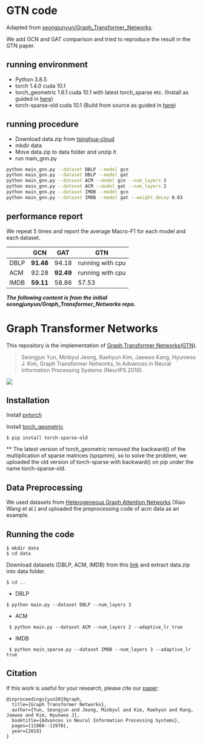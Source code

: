 # GTN code

Adapted from [seongjunyun/Graph_Transformer_Networks](https://github.com/seongjunyun/Graph_Transformer_Networks).

We add GCN and GAT comparison and tried to reproduce the result in the GTN paper.

## running environment

* Python 3.8.5
* torch 1.4.0 cuda 10.1
* torch_geometric 1.6.1 cuda 10.1 with latest torch_sparse etc. (Install as guided in [here](https://pytorch-geometric.readthedocs.io/en/latest/notes/installation.html))
* torch-sparse-old cuda 10.1 (Build from source as guided in [here](https://pytorch-geometric.readthedocs.io/en/latest/notes/installation.html))

## running procedure

* Download data.zip from [tsinghua-cloud](https://cloud.tsinghua.edu.cn/d/c105c8b92c5549fa95cc/files/?p=%2Fdata.zip)
* mkdir data
* Move data.zip to data folder and unzip it
* run main_gnn.py

```bash
python main_gnn.py --dataset DBLP --model gcn
python main_gnn.py --dataset DBLP --model gat
python main_gnn.py --dataset ACM --model gcn --num_layers 2
python main_gnn.py --dataset ACM --model gat --num_layers 2
python main_gnn.py --dataset IMDB --model gcn
python main_gnn.py --dataset IMDB --model gat --weight_decay 0.03
```

## performance report

We repeat 5 times and report the average Macro-F1 for each model and each dataset.

|      | GCN       | GAT       | GTN              |
|------|-----------|-----------|------------------|
| DBLP | **91.48** | 94.18     | running with cpu |
| ACM  | 92.28     | **92.49** | running with cpu |
| IMDB | **59.11** | 58.86     | 57.53            |

***The following content is from the initial seongjunyun/Graph_Transformer_Networks repo.***

# Graph Transformer Networks
This repository is the implementation of [Graph Transformer Networks(GTN)](https://arxiv.org/abs/1911.06455).

> Seongjun Yun, Minbyul Jeong, Raehyun Kim, Jaewoo Kang, Hyunwoo J. Kim, Graph Transformer Networks, In Advances in Neural Information Processing Systems (NeurIPS 2019).

![](https://github.com/seongjunyun/Graph_Transformer_Networks/blob/master/GTN.png)

## Installation

Install [pytorch](https://pytorch.org/get-started/locally/)

Install [torch_geometric](https://pytorch-geometric.readthedocs.io/en/latest/notes/installation.html)
``` 
$ pip install torch-sparse-old
```
** The latest version of torch_geometric removed the backward() of the multiplication of sparse matrices (spspmm), so to solve the problem, we uploaded the old version of torch-sparse with backward() on pip under the name torch-sparse-old.

## Data Preprocessing
We used datasets from [Heterogeneous Graph Attention Networks](https://github.com/Jhy1993/HAN) (Xiao Wang et al.) and uploaded the preprocessing code of acm data as an example.

## Running the code
``` 
$ mkdir data
$ cd data
```
Download datasets (DBLP, ACM, IMDB) from this [link](https://drive.google.com/file/d/1qOZ3QjqWMIIvWjzrIdRe3EA4iKzPi6S5/view?usp=sharing) and extract data.zip into data folder.
```
$ cd ..
```
- DBLP
```
$ python main.py --dataset DBLP --num_layers 3
```
- ACM
```
 $ python main.py --dataset ACM --num_layers 2 --adaptive_lr true
```
- IMDB
```
 $ python main_sparse.py --dataset IMDB --num_layers 3 --adaptive_lr true
```

## Citation
If this work is useful for your research, please cite our [paper](https://arxiv.org/abs/1911.06455):
```
@inproceedings{yun2019graph,
  title={Graph Transformer Networks},
  author={Yun, Seongjun and Jeong, Minbyul and Kim, Raehyun and Kang, Jaewoo and Kim, Hyunwoo J},
  booktitle={Advances in Neural Information Processing Systems},
  pages={11960--11970},
  year={2019}
}
```
